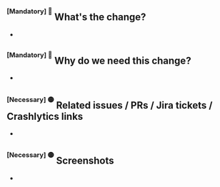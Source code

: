 ## <sup><sup>[Mandatory] &#x1F534;</sup></sup> What's the change?
- 

## <sup><sup>[Mandatory] &#x1F534;</sup></sup> Why do we need this change?
- 

## <sup><sup>[Necessary] &#x1F7E1;</sup></sup> Related issues / PRs / Jira tickets / Crashlytics links
- 

## <sup><sup>[Necessary] &#x1F7E1;</sup></sup> Screenshots
- 
